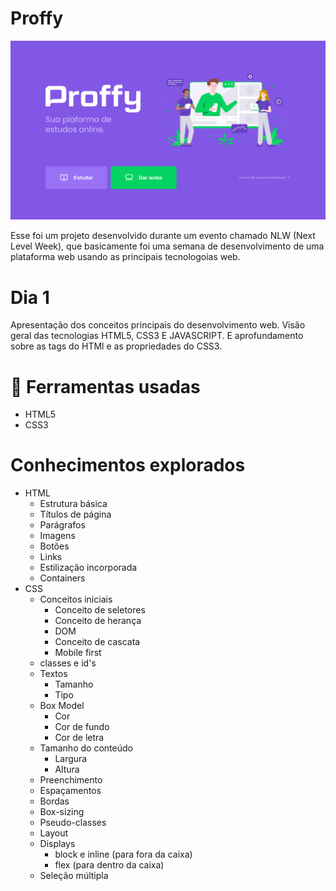 # Proffy

![Home-Proffy](https://github.com/ThiagoOliveiraCordeiro/Plataforma-Proffy/blob/master/images/readme/Home.svg)


Esse foi um projeto desenvolvido durante um evento chamado NLW (Next Level Week), que basicamente foi uma semana de desenvolvimento de uma plataforma web usando as principais tecnologoias web. 

# Dia 1
Apresentação dos conceitos principais do desenvolvimento web. Visão geral das tecnologias HTML5, CSS3 E JAVASCRIPT. E aprofundamento sobre as tags do HTMl e as propriedades do CSS3.

#  :link: Ferramentas usadas
  - HTML5
  - CSS3


# Conhecimentos explorados
  - HTML
    - Estrutura básica
    - Títulos de página
    - Parágrafos
    - Imagens
    - Botões
    - Links
    - Estilização incorporada
    - Containers
  - CSS
    - Conceitos iniciais
      - Conceito de seletores
      - Conceito de herança
      - DOM
      - Conceito de cascata
      - Mobile first
    - classes e id's
    - Textos
      - Tamanho
      - Tipo
    - Box Model
      - Cor
      - Cor de fundo 
      - Cor de letra
    - Tamanho do conteúdo
      - Largura
      - Altura
    - Preenchimento
    - Espaçamentos
    - Bordas
    - Box-sizing
    - Pseudo-classes
    - Layout
    - Displays
        - block e inline (para fora da caixa)
        - flex (para dentro da caixa)
    - Seleção múltipla